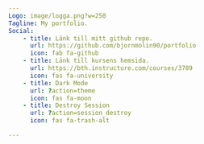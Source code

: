 ```yaml
---
Logo: image/logga.png?w=250
Tagline: My portfolio.
Social:
    - title: Länk till mitt github repo.
      url: https://github.com/bjornmolin90/portfolio
      icon: fab fa-github
    - title: Länk till kursens hemsida.
      url: https://bth.instructure.com/courses/3789
      icon: fas fa-university
    - title: Dark Mode
      url: ?action=theme
      icon: fas fa-moon
    - title: Destroy Session
      url: ?action=session_destroy
      icon: fas fa-trash-alt

---
```

